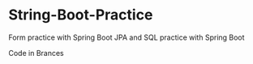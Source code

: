 # String-Boot-Practice
Form practice with Spring Boot
JPA and SQL practice with Spring Boot


Code in Brances
